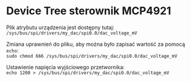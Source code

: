 # Device Tree sterownik MCP4921

Plik atrybutu urządzenia jest dostępny tutaj:   
`/sys/bus/spi/drivers/my_dac/spi0.0/dac_voltage_mV`

Zmiana uprawnień do pliku, aby można było zapisać wartość za pomocą `echo`:   
`sudo chmod 666 /sys/bus/spi/drivers/my_dac/spi0.0/dac_voltage_mV`

Ustawienie napięcia wyjściowego przetwornika:   
`echo 1200 > /sys/bus/spi/drivers/my_dac/spi0.0/dac_voltage_mV`